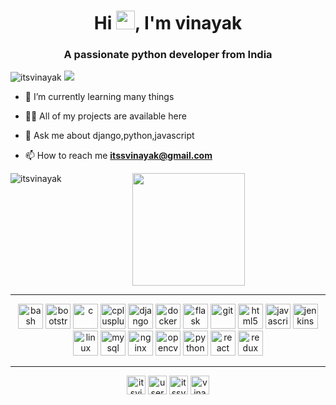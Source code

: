 <h1 align="center">Hi <img src="https://github.com/itsvinayak/itsvinayak/blob/master/assets/Hi.gif" height="30px" />, I'm vinayak</h1>
<h3 align="center">A passionate python developer from India</h3>

<p align="left">
  <img src="https://komarev.com/ghpvc/?username=itsvinayak" alt="itsvinayak" />
  <a href="mailto:itssvinayak@gmail.com"><img src='https://img.shields.io/badge/Gmail-mail%20me-red' /></a>
</p>

 
<p align="left">
  
- 🌱 I’m currently learning many things

- 👨‍💻 All of my projects are available here

- 💬 Ask me about django,python,javascript

- 📫 How to reach me **itssvinayak@gmail.com**
</p>


 <p><img align="left" src="https://github-readme-stats.vercel.app/api?username=itsvinayak&show_icons=true" alt="itsvinayak" /></p> 
 <p> &nbsp; &nbsp; &nbsp; &nbsp; &nbsp; &nbsp; &nbsp; &nbsp; &nbsp; &nbsp; &nbsp; &nbsp; &nbsp; &nbsp; 
  <img align="center" src="https://user-images.githubusercontent.com/627794/87238688-cd69cc00-c3d3-11ea-99f4-812dfd665b38.gif" width="180"></p>


---



<p align="center"><img src="https://www.vectorlogo.zone/logos/gnu_bash/gnu_bash-icon.svg" alt="bash" width="40" height="40"/> <img src="https://devicons.github.io/devicon/devicon.git/icons/bootstrap/bootstrap-plain.svg" alt="bootstrap" width="40" height="40"/> <img src="https://devicons.github.io/devicon/devicon.git/icons/c/c-original.svg" alt="c" width="40" height="40"/> <img src="https://devicons.github.io/devicon/devicon.git/icons/cplusplus/cplusplus-original.svg" alt="cplusplus" width="40" height="40"/> <img src="https://devicons.github.io/devicon/devicon.git/icons/django/django-original.svg" alt="django" width="40" height="40"/> <img src="https://devicons.github.io/devicon/devicon.git/icons/docker/docker-original-wordmark.svg" alt="docker" width="40" height="40"/> <img src="https://www.vectorlogo.zone/logos/pocoo_flask/pocoo_flask-icon.svg" alt="flask" width="40" height="40"/> <img src="https://www.vectorlogo.zone/logos/git-scm/git-scm-icon.svg" alt="git" width="40" height="40"/> <img src="https://devicons.github.io/devicon/devicon.git/icons/html5/html5-original-wordmark.svg" alt="html5" width="40" height="40"/> <img src="https://devicons.github.io/devicon/devicon.git/icons/javascript/javascript-original.svg" alt="javascript" width="40" height="40"/> <img src="https://www.vectorlogo.zone/logos/jenkins/jenkins-icon.svg" alt="jenkins" width="40" height="40"/> <img src="https://devicons.github.io/devicon/devicon.git/icons/linux/linux-original.svg" alt="linux" width="40" height="40"/> <img src="https://devicons.github.io/devicon/devicon.git/icons/mysql/mysql-original-wordmark.svg" alt="mysql" width="40" height="40"/> <img src="https://devicons.github.io/devicon/devicon.git/icons/nginx/nginx-original.svg" alt="nginx" width="40" height="40"/> <img src="https://www.vectorlogo.zone/logos/opencv/opencv-icon.svg" alt="opencv" width="40" height="40"/> <img src="https://devicons.github.io/devicon/devicon.git/icons/python/python-original.svg" alt="python" width="40" height="40"/> <img src="https://devicons.github.io/devicon/devicon.git/icons/react/react-original-wordmark.svg" alt="react" width="40" height="40"/> <img src="https://devicons.github.io/devicon/devicon.git/icons/redux/redux-original.svg" alt="redux" width="40" height="40"/></p>


---

<p align="center">
<a href="https://linkedin.com/in/itsvinayak" target="blank"><img align="center" src="https://cdn.jsdelivr.net/npm/simple-icons@3.0.1/icons/linkedin.svg" alt="itsvinayak" height="30" width="30" /></a>
<a href="https://stackoverflow.com/users/8904253/itsvinayak" target="blank"><img align="center" src="https://cdn.jsdelivr.net/npm/simple-icons@3.0.1/icons/stackoverflow.svg" alt="users/8904253/itsvinayak" height="30" width="30" /></a>
<a href="https://instagram.com/itssvinayak" target="blank"><img align="center" src="https://cdn.jsdelivr.net/npm/simple-icons@3.0.1/icons/instagram.svg" alt="itssvinayak" height="30" width="30" /></a>
<a href="https://www.youtube.com/channel/UC3Vrabb-Q563wejSp3KG8fA?view_as=subscriber" target="blank"><img align="center" src="https://cdn.jsdelivr.net/npm/simple-icons@3.0.1/icons/youtube.svg" alt="vinayak sharma" height="30" width="30" /></a>
</p>





